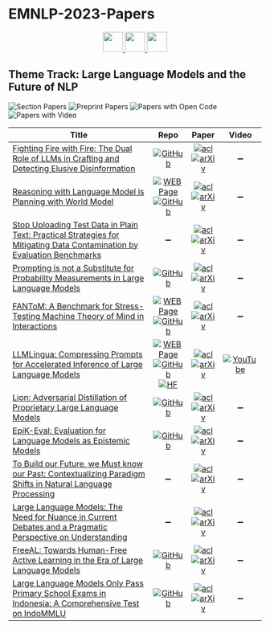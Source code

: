 # EMNLP-2023-Papers

<div align="center">
    <a href="https://github.com/DmitryRyumin/EMNLP-2023-Papers/blob/main/sections/nlp-applications.md">
        <img src="https://cdn.jsdelivr.net/gh/DmitryRyumin/NewEraAI-Papers@main/images/left.svg" width="40" alt="" />
    </a>
    <a href="https://github.com/DmitryRyumin/EMNLP-2023-Papers/">
        <img src="https://cdn.jsdelivr.net/gh/DmitryRyumin/NewEraAI-Papers@main/images/home.svg" width="40" alt="" />
    </a>
    <a href="https://github.com/DmitryRyumin/EMNLP-2023-Papers/blob/main/sections/human-centered-nlp.md">
        <img src="https://cdn.jsdelivr.net/gh/DmitryRyumin/NewEraAI-Papers@main/images/right.svg" width="40" alt="" />
    </a>
</div>

## Theme Track: Large Language Models and the Future of NLP

![Section Papers](https://img.shields.io/badge/Section%20Papers-soon-42BA16) ![Preprint Papers](https://img.shields.io/badge/Preprint%20Papers-soon-b31b1b) ![Papers with Open Code](https://img.shields.io/badge/Papers%20with%20Open%20Code-soon-1D7FBF) ![Papers with Video](https://img.shields.io/badge/Papers%20with%20Video-soon-FF0000)

<!-- 259, 393 -->
| **Title** | **Repo** | **Paper** | **Video** |
|-----------|:--------:|:---------:|:---------:|
| [Fighting Fire with Fire: The Dual Role of LLMs in Crafting and Detecting Elusive Disinformation](https://aclanthology.org/2023.emnlp-main.883) | [![GitHub](https://img.shields.io/github/stars/mickeymst/F3)](https://github.com/mickeymst/F3) | [![acl](https://img.shields.io/badge/pdf-ACL%20Anthology-CBCBCC.svg)](https://aclanthology.org/2023.emnlp-main.883.pdf) <br /> [![arXiv](https://img.shields.io/badge/arXiv-2310.15515-b31b1b.svg)](http://arxiv.org/abs/2310.15515) | :heavy_minus_sign: |
| [Reasoning with Language Model is Planning with World Model](https://aclanthology.org/2023.emnlp-main.507) | [![WEB Page](https://img.shields.io/badge/WEB-Page-159957.svg)](https://www.llm-reasoners.net) <br /> [![GitHub](https://img.shields.io/github/stars/Ber666/llm-reasoners)](https://github.com/Ber666/llm-reasoners) | [![acl](https://img.shields.io/badge/pdf-ACL%20Anthology-CBCBCC.svg)](https://aclanthology.org/2023.emnlp-main.507.pdf) <br /> [![arXiv](https://img.shields.io/badge/arXiv-2305.14992-b31b1b.svg)](http://arxiv.org/abs/2305.14992) | :heavy_minus_sign: |
| [Stop Uploading Test Data in Plain Text: Practical Strategies for Mitigating Data Contamination by Evaluation Benchmarks](https://aclanthology.org/2023.emnlp-main.308) | :heavy_minus_sign: | [![acl](https://img.shields.io/badge/pdf-ACL%20Anthology-CBCBCC.svg)](https://aclanthology.org/2023.emnlp-main.308.pdf) <br /> [![arXiv](https://img.shields.io/badge/arXiv-2305.10160-b31b1b.svg)](http://arxiv.org/abs/2305.10160) | :heavy_minus_sign: |
| [Prompting is not a Substitute for Probability Measurements in Large Language Models](https://aclanthology.org/2023.emnlp-main.306) | [![GitHub](https://img.shields.io/github/stars/jennhu/metalinguistic-prompting)](https://github.com/jennhu/metalinguistic-prompting) | [![acl](https://img.shields.io/badge/pdf-ACL%20Anthology-CBCBCC.svg)](https://aclanthology.org/2023.emnlp-main.306.pdf) <br /> [![arXiv](https://img.shields.io/badge/arXiv-2305.13264-b31b1b.svg)](http://arxiv.org/abs/2305.13264) | :heavy_minus_sign: |
| [FANToM: A Benchmark for Stress-Testing Machine Theory of Mind in Interactions](https://aclanthology.org/2023.emnlp-main.890) | [![WEB Page](https://img.shields.io/badge/WEB-Page-159957.svg)](https://hyunw.kim/fantom/) <br /> [![GitHub](https://img.shields.io/github/stars/skywalker023/fantom)](https://github.com/skywalker023/fantom) | [![acl](https://img.shields.io/badge/pdf-ACL%20Anthology-CBCBCC.svg)](https://aclanthology.org/2023.emnlp-main.890.pdf) <br /> [![arXiv](https://img.shields.io/badge/arXiv-2310.15421-b31b1b.svg)](http://arxiv.org/abs/2310.15421) | :heavy_minus_sign: |
| [LLMLingua: Compressing Prompts for Accelerated Inference of Large Language Models](https://aclanthology.org/2023.emnlp-main.825) | [![WEB Page](https://img.shields.io/badge/WEB-Page-159957.svg)](https://llmlingua.com/) <br /> [![GitHub](https://img.shields.io/github/stars/microsoft/LLMLingua)](https://github.com/microsoft/LLMLingua) <br /> [![HF](https://img.shields.io/badge/🤗-demo-FFD21F.svg)](https://huggingface.co/spaces/microsoft/LLMLingua) | [![acl](https://img.shields.io/badge/pdf-ACL%20Anthology-CBCBCC.svg)](https://aclanthology.org/2023.emnlp-main.825.pdf) <br /> [![arXiv](https://img.shields.io/badge/arXiv-2310.05736-b31b1b.svg)](http://arxiv.org/abs/2310.05736) | [![YouTube](https://img.shields.io/badge/YouTube-%23FF0000.svg?style=for-the-badge&logo=YouTube&logoColor=white)](https://www.youtube.com/watch?v=A512OoJLVLw) |
| [Lion: Adversarial Distillation of Proprietary Large Language Models](https://aclanthology.org/2023.emnlp-main.189) | [![GitHub](https://img.shields.io/github/stars/YJiangcm/Lion)](https://github.com/YJiangcm/Lion) | [![acl](https://img.shields.io/badge/pdf-ACL%20Anthology-CBCBCC.svg)](https://aclanthology.org/2023.emnlp-main.189.pdf) <br /> [![arXiv](https://img.shields.io/badge/arXiv-2305.12870-b31b1b.svg)](http://arxiv.org/abs/2305.12870) | :heavy_minus_sign: |
| [EpiK-Eval: Evaluation for Language Models as Epistemic Models](https://aclanthology.org/2023.emnlp-main.593) | [![GitHub](https://img.shields.io/github/stars/chandar-lab/EpiK-Eval)](https://github.com/chandar-lab/EpiK-Eval) | [![acl](https://img.shields.io/badge/pdf-ACL%20Anthology-CBCBCC.svg)](https://aclanthology.org/2023.emnlp-main.593.pdf) <br /> [![arXiv](https://img.shields.io/badge/arXiv-2310.15372-b31b1b.svg)](http://arxiv.org/abs/2310.15372) | :heavy_minus_sign: |
| [To Build our Future, we Must know our Past: Contextualizing Paradigm Shifts in Natural Language Processing](https://aclanthology.org/2023.emnlp-main.822) | :heavy_minus_sign: | [![acl](https://img.shields.io/badge/pdf-ACL%20Anthology-CBCBCC.svg)](https://aclanthology.org/2023.emnlp-main.822.pdf) <br /> [![arXiv](https://img.shields.io/badge/arXiv-2310.07715-b31b1b.svg)](http://arxiv.org/abs/2310.07715) | :heavy_minus_sign: |
| [Large Language Models: The Need for Nuance in Current Debates and a Pragmatic Perspective on Understanding](https://aclanthology.org/2023.emnlp-main.779) | :heavy_minus_sign: | [![acl](https://img.shields.io/badge/pdf-ACL%20Anthology-CBCBCC.svg)](https://aclanthology.org/2023.emnlp-main.779.pdf) <br /> [![arXiv](https://img.shields.io/badge/arXiv-2310.19671-b31b1b.svg)](http://arxiv.org/abs/2310.19671) | :heavy_minus_sign: |
| [FreeAL: Towards Human-Free Active Learning in the Era of Large Language Models](https://aclanthology.org/2023.emnlp-main.896) | [![GitHub](https://img.shields.io/github/stars/Justherozen/FreeAL)](https://github.com/Justherozen/FreeAL) | [![acl](https://img.shields.io/badge/pdf-ACL%20Anthology-CBCBCC.svg)](https://aclanthology.org/2023.emnlp-main.896.pdf) <br /> [![arXiv](https://img.shields.io/badge/arXiv-2311.15614-b31b1b.svg)](http://arxiv.org/abs/2311.15614) | :heavy_minus_sign: |
| [Large Language Models Only Pass Primary School Exams in Indonesia: A Comprehensive Test on IndoMMLU](https://aclanthology.org/2023.emnlp-main.760) | [![GitHub](https://img.shields.io/github/stars/fajri91/IndoMMLU)](https://github.com/fajri91/IndoMMLU) | [![acl](https://img.shields.io/badge/pdf-ACL%20Anthology-CBCBCC.svg)](https://aclanthology.org/2023.emnlp-main.760.pdf) <br /> [![arXiv](https://img.shields.io/badge/arXiv-2310.04928-b31b1b.svg)](http://arxiv.org/abs/2310.04928) | :heavy_minus_sign: |
